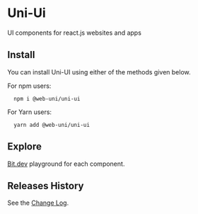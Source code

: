# Uni-Ui

UI components for react.js websites and apps

## Install

You can install Uni-UI using either of the methods given below.

For npm users:

```shell
  npm i @web-uni/uni-ui
```

For Yarn users:

```shell
  yarn add @web-uni/uni-ui
```

## Explore

[Bit.dev](https://bit.dev/web-uni/uni-ui) playground for each component.

## Releases History

See the [Change Log](https://github.com/unicorn-84/uni-ui/wiki/Change-Log).
